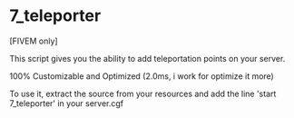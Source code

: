 # 7_teleporter

[FIVEM only]

This script gives you the ability to add teleportation points on your server.

100% Customizable 
and Optimized (2.0ms, i work for optimize it more)

To use it, extract the source from your resources and add the line 'start 7_teleporter' in your server.cgf
